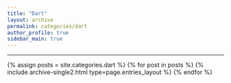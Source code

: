 ```yaml
---
title: "Dart"
layout: archive
permalink: categories/dart
author_profile: true
sidebar_main: true
---
```


---

{% assign posts = site.categories.dart %}
{% for post in posts %} {% include archive-single2.html type=page.entries_layout %} {% endfor %}
